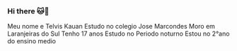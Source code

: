 ### Hi there 🐱🐴

Meu nome e Telvis Kauan 
Estudo no colegio Jose Marcondes 
Moro em Laranjeiras do Sul 
Tenho 17 anos
Estudo no Periodo noturno
Estou no 2°ano do ensino medio 

